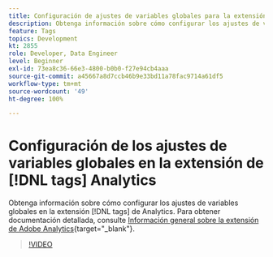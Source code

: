 ```yaml
---
title: Configuración de ajustes de variables globales para la extensión [!DNL tags] de Analytics
description: Obtenga información sobre cómo configurar los ajustes de variables globales en la extensión de [!DNL tags] Analytics.
feature: Tags
topics: Development
kt: 2855
role: Developer, Data Engineer
level: Beginner
exl-id: 73ea8c36-66e3-4800-b0b0-f27e94cb4aaa
source-git-commit: a45667a8d7ccb46b9e33bd11a78fac9714a61df5
workflow-type: tm+mt
source-wordcount: '49'
ht-degree: 100%

---
```


# Configuración de los ajustes de variables globales en la extensión de [!DNL tags] Analytics

Obtenga información sobre cómo configurar los ajustes de variables globales en la extensión [!DNL tags] de Analytics. Para obtener documentación detallada, consulte [Información general sobre la extensión de Adobe Analytics](https://experienceleague.adobe.com/docs/experience-platform/tags/extensions/client/analytics/overview.html?lang=es){target="_blank"}.

>[!VIDEO](https://video.tv.adobe.com/v/27181/?quality=12&learn=on)
